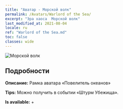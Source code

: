 ```yaml
---
title: "Аватар - Морской волк"
permalink: /Avatars/Warlord of the Sea/
excerpt: "Эра хаоса  Морской волк"
last_modified_at: 2021-08-04
locale: ru
ref: "Warlord of the Sea.md"
toc: false
classes: wide
---
```

 ![Морской волк](/images/a/avatarFrame_202.png)

## Подробности

 **Описание:** Рамка аватара «Повелитель океанов» 

 **Tips:** Можно получить в событии «Штурм Убежища». 

 **Is available:**  + 


